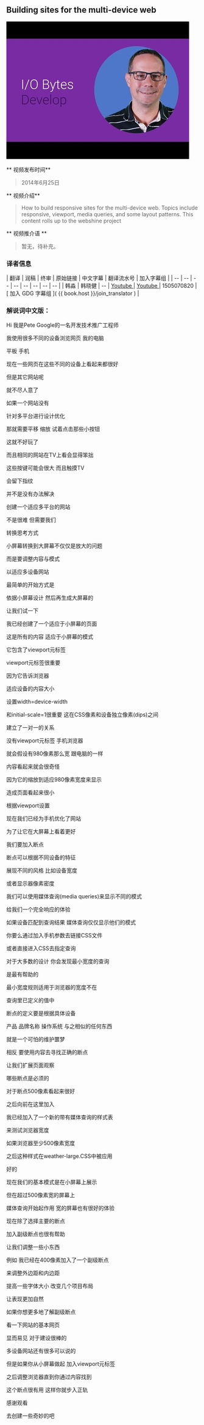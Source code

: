 ## Building sites for the multi-device web  

![video_screenshot](images/oK09n_PGhTo.jpg)  

** 视频发布时间**
 
> 2014年6月25日

** 视频介绍**

> How to build responsive sites for the multi-device web. Topics include responsive, viewport, media queries, and some layout patterns. This content rolls up to the webshine project

** 视频推介语 **

>  暂无，待补充。


### 译者信息

| 翻译 | 润稿 | 终审 | 原始链接 | 中文字幕 |  翻译流水号  |  加入字幕组  |
| -- | -- | -- | -- | -- |  -- | -- | -- |
| 韩淼 | 韩晓健 | -- | [ Youtube ]( https://www.youtube.com/watch?v=oK09n_PGhTo)  |  [ Youtube ]( https://www.youtube.com/watch?v=roo3WGEyHWk ) | 1505070820 | [ 加入 GDG 字幕组 ]( {{ book.host }}/join_translator )  |



### 解说词中文版：

Hi  我是Pete  Google的一名开发技术推广工程师

我使用很多不同的设备浏览网页  我的电脑

平板  手机

现在一些网页在这些不同的设备上看起来都很好

但是其它网站呢

就不尽人意了

如果一个网站没有

针对多平台进行设计优化

那就需要平移  缩放  试着点击那些小按钮

这就不好玩了

而且相同的网站在TV上看会显得笨拙

这些按键可能会很大  而且触摸TV

会留下指纹

并不是没有办法解决

创建一个适应多平台的网站

不是很难  但需要我们

转换思考方式

小屏幕转换到大屏幕不仅仅是放大的问题

而是要调整内容与模式

以适应多设备网站

最简单的开始方式是

依据小屏幕设计  然后再生成大屏幕的

让我们试一下

我已经创建了一个适应于小屏幕的页面

这是所有的内容  适应于小屏幕的模式

它包含了viewport元标签

viewport元标签很重要

因为它告诉浏览器

适应设备的内容大小

设置width=device-width

和initial-scale=1很重要  这在CSS像素和设备独立像素(dips)之间

建立了一对一的关系

没有viewport元标签  手机浏览器

就会假设有980像素那么宽  跟电脑的一样

内容看起来就会很奇怪

因为它的缩放到适应980像素宽度来显示

造成页面看起来很小

根据viewport设置

现在我们已经为手机优化了网站

为了让它在大屏幕上看着更好

我们要加入断点

断点可以根据不同设备的特征

展现不同的风格  比如设备宽度

或者显示器像素密度

我们可以使用媒体查询(media queries)来显示不同的模式

给我们一个完全响应的体验

如果设备匹配到查询结果  媒体查询仅仅显示他们的模式

你要么通过加入手机参数去链接CSS文件

或者直接进入CSS去指定查询

对于大多数的设计  你会发现最小宽度的查询

是最有帮助的

最小宽度规则适用于浏览器的宽度不在

查询里已定义的值中

断点的定义要是根据具体设备

产品  品牌名称  操作系统  与之相似的任何东西

就是一个可怕的维护噩梦

相反  要使用内容去寻找正确的断点

让我们扩展页面观察

哪些断点是必须的

对于断点500像素看起来很好

之后向前在这里加入

我已经加入了一个新的带有媒体查询的样式表

来测试浏览器宽度

如果浏览器至少500像素宽度

之后这种样式在weather-large.CSS中被应用

好的

现在我们的基本模式是在小屏幕上展示

但在超过500像素宽的屏幕上

媒体查询开始起作用  宽的屏幕也有很好的体验

现在除了选择主要的断点

加入副级断点也很有帮助

让我们调整一些小东西

例如  我已经在400像素加入了一个副级断点

来调整外边距和内边距

提高一些字体大小  改变几个项目布局

让表现更加自然

如果你想更多地了解副级断点

看一下网站的基本网页

显而易见  对于建设很棒的

多设备网站还有很多可以说的

但是如果你从小屏幕做起  加入viewport元标签

之后调整浏览器直到你通过内容找到

这个断点很有用  这样你就步入正轨

感谢观看

去创建一些奇妙的吧

